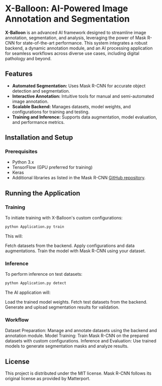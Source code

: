 # X-Balloon: AI-Powered Image Annotation and Segmentation

**X-Balloon** is an advanced AI framework designed to streamline image annotation, segmentation, and analysis, leveraging the power of Mask R-CNN for state-of-the-art performance. This system integrates a robust backend, a dynamic annotation module, and an AI processing application for seamless workflows across diverse use cases, including digital pathology and beyond.

## Features
- **Automated Segmentation:** Uses Mask R-CNN for accurate object detection and segmentation.
- **Interactive Annotation:** Intuitive tools for manual and semi-automated image annotation.
- **Scalable Backend:** Manages datasets, model weights, and configurations for training and testing.
- **Training and Inference:** Supports data augmentation, model evaluation, and performance metrics.

## Installation and Setup

### Prerequisites
- Python 3.x
- TensorFlow (GPU preferred for training)
- Keras
- Additional libraries as listed in the Mask R-CNN [GitHub repository](https://github.com/matterport/Mask_RCNN).

   
## Running the Application
### Training
To initiate training with X-Balloon's custom configurations:

 ```bash
python Application.py train
  ```
This will:

Fetch datasets from the backend.
Apply configurations and data augmentations.
Train the model with Mask R-CNN using your dataset.
### Inference
To perform inference on test datasets:

 ```bash
python Application.py detect
```
The AI application will:

Load the trained model weights.
Fetch test datasets from the backend.
Generate and upload segmentation results for validation.
### Workflow
Dataset Preparation: Manage and annotate datasets using the backend and annotation module.
Model Training: Train Mask R-CNN on the prepared datasets with custom configurations.
Inference and Evaluation: Use trained models to generate segmentation masks and analyze results.
## License
This project is distributed under the MIT license. Mask R-CNN follows its original license as provided by Matterport.

